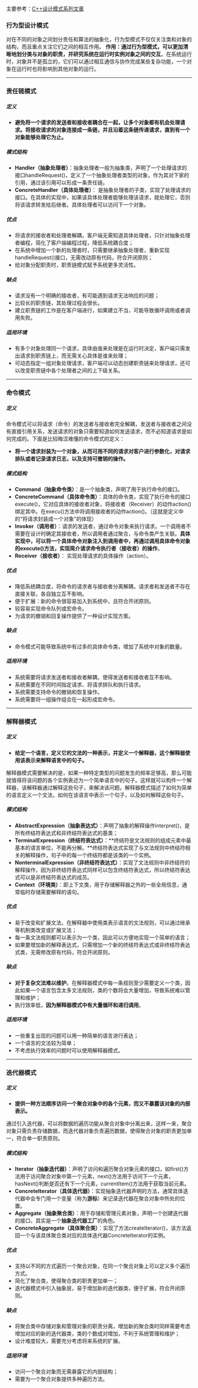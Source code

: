 主要参考：[C++设计模式系列文章](https://zhuanlan.zhihu.com/p/94877789)



### 行为型设计模式

对在不同的对象之间划分责任和算法的抽象化，行为型模式不仅仅关注类和对象的结构，而且重点关注它们之间的相互作用。
**作用：**通过行为型模式，可以更加清晰地划分类与对象的职责，并研究**系统在运行时实例对象之间的交互**。在系统运行时，对象并不是孤立的，它们可以通过相互通信与协作完成某些复杂功能，一个对象在运行时也将影响到其他对象的运行。

------

### 责任链模式

##### 定义

- **避免将一个请求的发送者和接收者耦合在一起，让多个对象都有机会处理请求。将接收请求的对象连接成一条链，并且沿着这条链传递请求，直到有一个对象能够处理它为止。**

##### 模式结构

- **Handler（抽象处理者）**：抽象处理者一般为抽象类，声明了一个处理请求的接口handleRequest()，定义了一个抽象处理者类型的对象，作为其对下家的引用，通过该引用可以形成一条责任链。
- **ConcreteHandler（具体处理者）**： 是抽象处理者的子类，实现了处理请求的接口。在具体的实现中，如果该具体处理者能够处理该请求，就处理它，否则将该请求转发给后继者。具体处理者可以访问下一个对象。

##### 优点

- 将请求的接收者和处理者解耦，客户端无需知道具体处理者，只针对抽象处理者编程，简化了客户端编程过程，降低系统耦合度；
- 在系统中增加一个新的处理者时，只需要继承抽象处理者，重新实现handleRequest()接口，无需改动原有代码，符合开闭原则；
- 给对象分配职责时，职责链模式赋予系统更多灵活性。

##### 缺点

- 请求没有一个明确的接收者，有可能遇到请求无法响应的问题；
- 比较长的职责链，其处理过程会很长。
- 建立职责链的工作是在客户端进行，如果建立不当，可能导致循环调用或者调用失败。

##### 适用环境

- 有多个对象处理同一个请求，具体由谁来处理是在运行时决定，客户端只需发出请求到职责链上，而无需关心具体是谁来处理；
- 可动态指定一组对象处理请求，客户端可以动态创建职责链来处理请求，还可以改变职责链中各个处理者之间的上下级关系。

------

### 命令模式

##### 定义

命令模式可以将请求（命令）的发送者与接收者完全解耦，发送者与接收者之间没有直接引用关系，发送请求的对象只需要知道如何发送请求，而不必知道请求是如何完成的。下面是比较晦涩难懂的命令模式的定义：

- **将一个请求封装为一个对象，从而可用不同的请求对客户进行参数化，对请求排队或者记录请求日志，以及支持可撤销的操作。**

##### 模式结构

- **Command（抽象命令类）**：是一个抽象类，声明了用于执行命令的接口。
- **ConcreteCommand（具体命令类）**：具体的命令类，实现了执行命令的接口execute()，它对应具体的接收者对象，将接收者（Receiver）的动作action()绑定其中。在execu()方法中将调用接收者的动作action()。（这就是定义中的“将请求封装成一个对象”的体现）
- **Invoker（调用者）**：请求的发送者，通过命令对象来执行请求。一个调用者不需要在设计时确定其接收者，所以调用者通过聚合，与命令类产生关联。**具体实现中，可以将一个具体命令对象注入到调用者中，再通过调用具体命令对象的execute()方法，实现简介请求命令执行者（接收者）的操作**。
- **Receiver（接收者）**： 实现处理请求的具体操作（action）。

##### 优点

- 降低系统耦合度，将命令的请求者与接收者分离解耦，请求者和发送者不存在直接关联，各自独立互不影响。
- 便于扩展：新的命令很容易加入到系统中，且符合开闭原则。
- 较容易实现命令队列或宏命令。
- 为请求的撤销和回复操作提供了一种设计实现方案。

##### 缺点

- 命令模式可能导致系统中有过多的具体命令类，增加了系统中对象的数量。

##### 适用环境

- 系统需要将请求发送者和接收者解耦，使得发送者和接收者互不影响。
- 系统需要在不同时间指定请求、将请求排队和执行请求。
- 系统需要支持命令的撤销和恢复操作。
- 系统需要将一组操作组合在一起形成宏命令。

------

### 解释器模式

##### 定义

- **给定一个语言，定义它的文法的一种表示，并定义一个解释器，这个解释器使用该表示来解释语言中的句子。**

解释器模式需要解决的是，如果一种特定类型的问题发生的频率足够高，那么可能就值得将该问题的各个实例表述为一个简单语言中的句子。这样就可以构件一个解释器，该解释器通过解释这些句子，来解决该问题。解释器模式描述了如何为简单的语言定义一个文法，如何在该语言中表示一个句子，以及如何解释这些句子。

##### 模式结构

- **AbstractExpression（抽象表达式）**：声明了抽象的解释操作interpret()，是所有终结符表达式和非终结符表达式的基类；
- **TerminalExpression（终结符表达式）**：**终结符是文法规则的组成元素中最基本的语言单位，不能再分解。**终结符表达式实现了与文法规则中终结符相关的解释操作，句子中的每一个终结符都是该类的一个实例。
- **NonterminalExpression（非终结符表达式）**：实现了文法规则中非终结符的解释操作，因为非终结符表达式同样可以包含终结符表达式，所以终结符表达式可以是非终结符表达式的成员。
- **Context（环境类）**：即上下文类，用于存储解释器之外的一些全局信息，通常临时存储需要解释的语句。

##### 优点

- 易于改变和扩展文法，在解释器中使用类表示语言的文法规则，可以通过继承等机制类改变或扩展文法；
- 每一条文法规则都可以表示为一个类，因此可以方便地实现一个简单的语言；
- 如果要增加新的解释表达式，只需增加一个新的终结符表达式或非终结符表达式类，无需修改原有代码，符合开闭原则。

##### 缺点

- **对于复杂文法难以维护**。在解释器模式中每一条规则至少需要定义一个类，因此如果一个语言包含太多文法规则，类的个数将会大量增加，导致系统难以管理和维护；
- 执行效率低，**因为解释器模式中有大量循环和递归调用**。

##### 适用环境

- 一些重复出现的问题可以用一种简单的语言进行表达；
- 一个语言的文法较为简单；
- 不考虑执行效率的问题时可以使用解释器模式。

------

### 迭代器模式

##### 定义

- **提供一种方法顺序访问一个聚合对象中的各个元素，而又不暴露该对象的内部表示。**

通过引入迭代器，可以将数据的遍历功能从聚合对象中分离出来，这样一来，聚合对象只需负责存储数据，而迭代器对象负责遍历数据，使得聚合对象的职责更加单一，符合单一职责原则。

##### 模式结构

- **Iterator（抽象迭代器）**：声明了访问和遍历聚合对象元素的接口，如first()方法用于访问聚合对象中第一个元素，next()方法用于访问下一个元素，hasNext()判断是否还有下一个元素，currentItem()方法用于获取当前元素。
- **ConcreteIterator（具体迭代器）**：实现抽象迭代器声明的方法，通常具体迭代器中会专门用一个变量（称为**游标**）来记录迭代器在聚合对象中所处的位置。
- **Aggregate（抽象聚合类）**：用于存储和管理元素对象，声明一个创建迭代器的接口，其实是一个**抽象迭代器工厂**的角色。
- **ConcreteAggregate（具体聚合类）**：实现了方法createIterator()，该方法返回一个与该具体聚合类对应的具体迭代器ConcreteIterator的实例。

##### 优点

- 支持以不同的方式遍历一个聚合对象，在同一个聚合对象上可以定义多个遍历方式。
- 简化了聚合类，使得聚合类的职责更加单一；
- 迭代器模式中引入抽象层，易于增加新的迭代器类，便于扩展，符合开闭原则。

##### 缺点

- 将聚合类中存储对象和管理对象的职责分离，增加新的聚合类时同样需要考虑增加对应的新的迭代器类，类的个数成对增加，不利于系统管理和维护；
- 设计难度较大，需要充分考虑将来系统的扩展。

##### 适用环境

- 访问一个聚合对象而无需暴露它的内部结构；
- 需要为一个聚合对象提供多种遍历方法。